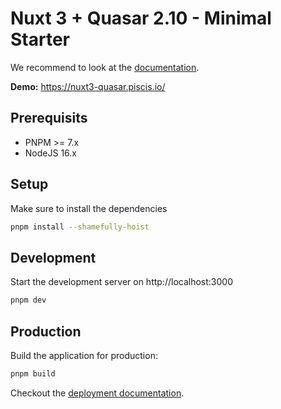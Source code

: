 # Nuxt 3 + Quasar 2.10 - Minimal Starter

We recommend to look at the [documentation](https://v3.nuxtjs.org).

**Demo:** https://nuxt3-quasar.piscis.io/

## Prerequisits

- PNPM >= 7.x
- NodeJS 16.x

## Setup

Make sure to install the dependencies

```bash
pnpm install --shamefully-hoist
```

## Development

Start the development server on http://localhost:3000

```bash
pnpm dev
```

## Production

Build the application for production:

```bash
pnpm build
```

Checkout the [deployment documentation](https://v3.nuxtjs.org/docs/deployment).